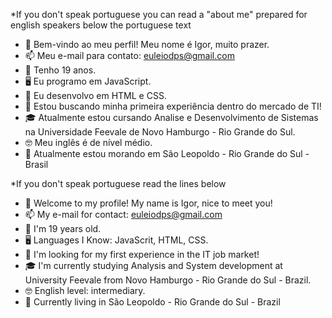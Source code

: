 *If you don't speak portuguese you can read a "about me" prepared for english speakers below the portuguese text

- 👋 Bem-vindo ao meu perfil! Meu nome é Igor, muito prazer.
- 📫 Meu e-mail para contato: euleiodps@gmail.com
- 🧑 Tenho 19 anos.
- 🖥️ Eu programo em JavaScript.
- 🌱 Eu desenvolvo em HTML e CSS.
- 🔎 Estou buscando minha primeira experiência dentro do mercado de TI!
- 🎓 Atualmente estou cursando Analise e Desenvolvimento de Sistemas na Universidade Feevale de Novo Hamburgo - Rio Grande do Sul.
- 🤓 Meu inglês é de nível médio.
- 📌 Atualmente estou morando em São Leopoldo - Rio Grande do Sul - Brasil

*If you don't speak portuguese read the lines below

- 👋 Welcome to my profile! My name is Igor, nice to meet you!
- 📫 My e-mail for contact: euleiodps@gmail.com
- 🧑 I'm 19 years old.
- 🖥️ Languages I Know: JavaScrit, HTML, CSS.
- 🔎 I'm looking for my first experience in the IT job market!
- 🎓 I'm currently studying Analysis and System development at University Feevale from Novo Hamburgo - Rio Grande do Sul - Brazil.
- 🤓 English level: intermediary.
- 📌 Currently living in São Leopoldo - Rio Grande do Sul - Brazil
